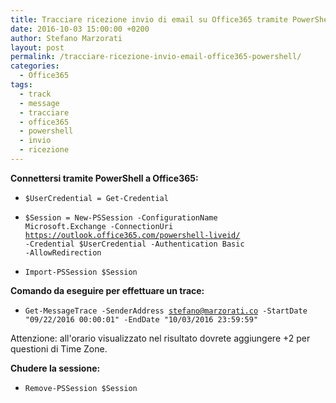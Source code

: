 ```yaml
---
title: Tracciare ricezione invio di email su Office365 tramite PowerShell
date: 2016-10-03 15:00:00 +0200
author: Stefano Marzorati
layout: post
permalink: /tracciare-ricezione-invio-email-office365-powershell/
categories:
  - Office365
tags:
  - track
  - message
  - tracciare
  - office365
  - powershell
  - invio
  - ricezione
---
```

**Connettersi tramite PowerShell a Office365:**   

* <code>$UserCredential = Get-Credential</code>

* <code>$Session = New-PSSession -ConfigurationName Microsoft.Exchange -ConnectionUri https://outlook.office365.com/powershell-liveid/ -Credential $UserCredential -Authentication Basic -AllowRedirection</code>

* <code>Import-PSSession $Session</code>

**Comando da eseguire per effettuare un trace:**   

* <code>Get-MessageTrace -SenderAddress stefano@marzorati.co -StartDate "09/22/2016 00:00:01" -EndDate "10/03/2016 23:59:59"</code>   

Attenzione: all'orario visualizzato nel risultato dovrete aggiungere +2 per questioni di Time Zone.

**Chudere la sessione:**   

* <code>Remove-PSSession $Session</code>